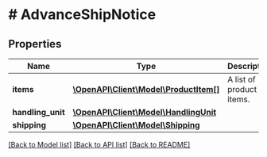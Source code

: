 # # AdvanceShipNotice

## Properties

Name | Type | Description | Notes
------------ | ------------- | ------------- | -------------
**items** | [**\OpenAPI\Client\Model\ProductItem[]**](ProductItem.md) | A list of product items. |
**handling_unit** | [**\OpenAPI\Client\Model\HandlingUnit**](HandlingUnit.md) |  | [optional]
**shipping** | [**\OpenAPI\Client\Model\Shipping**](Shipping.md) |  | [optional]

[[Back to Model list]](../../README.md#models) [[Back to API list]](../../README.md#endpoints) [[Back to README]](../../README.md)
